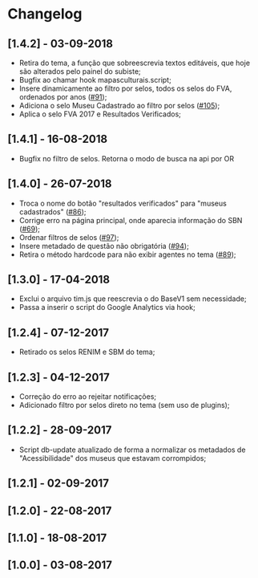 # Changelog

## [1.4.2] - 03-09-2018
- Retira do tema, a função que sobreescrevia textos editáveis, que hoje são alterados pelo painel do subiste;
- Bugfix ao chamar hook mapasculturais.script;
- Insere dinamicamente ao filtro por selos, todos os selos do FVA, ordenados por anos ([#91](https://github.com/culturagovbr/mapasculturais-museus/issues/91));
- Adiciona o selo Museu Cadastrado ao filtro por selos ([#105](https://github.com/culturagovbr/mapasculturais-museus/issues/105));
- Aplica o selo FVA 2017 e Resultados Verificados;

## [1.4.1] - 16-08-2018
- Bugfix no filtro de selos. Retorna o modo de busca na api por OR

## [1.4.0] - 26-07-2018
- Troca o nome do botão "resultados verificados" para "museus cadastrados" ([#86](https://github.com/culturagovbr/mapasculturais-museus/issues/86));
- Corrige erro na página principal, onde aparecia informação do SBN ([#69](https://github.com/culturagovbr/mapasculturais-museus/issues/69));
- Ordenar filtros de selos ([#97](https://github.com/culturagovbr/mapasculturais-museus/issues/97));
- Insere metadado de questão não obrigatória ([#94](https://github.com/culturagovbr/mapasculturais-museus/issues/94));
- Retira o método hardcode para não exibir agentes no tema ([#89](https://github.com/culturagovbr/mapasculturais-museus/issues/89));

## [1.3.0] - 17-04-2018
- Exclui o arquivo tim.js que reescrevia o do BaseV1 sem necessidade;
- Passa a inserir o script do Google Analytics via hook;

## [1.2.4] - 07-12-2017
- Retirado os selos RENIM e SBM do tema;

## [1.2.3] - 04-12-2017
- Correção do erro ao rejeitar notificações;
- Adicionado filtro por selos direto no tema (sem uso de plugins);

## [1.2.2] - 28-09-2017
- Script db-update atualizado de forma a normalizar os metadados de "Acessibilidade" dos museus que estavam corrompidos;

## [1.2.1] - 02-09-2017

## [1.2.0] - 22-08-2017

## [1.1.0] - 18-08-2017

## [1.0.0] - 03-08-2017
